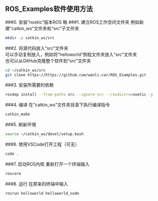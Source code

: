 
## ROS_Examples软件使用方法
###0. 安装“noetic”版本ROS
略
###1. 建立ROS工作空间文件夹
例如新建“catkin_ws”文件夹和“src”子文件夹
```sh
mkdir -p catkin_ws/src
```
###2. 将源代码放入“src”文件夹<br>
可以手动复制放入，例如将“helloworld”例程文件夹放入“src”文件夹<br>
也可以从GitHub克隆整个软件到“src”文件夹
```sh
cd ~/catkin_ws/src
git clone https://https://github.com/wanli-car/ROS_Examples.git
```
###3. 安装所需要的依赖
```sh
rosdep install --from-paths src --ignore-src --rosdistro=noetic -y
```
###4. 编译
在“catkin_ws”文件夹目录下执行编译指令
```sh
catkin_make
```
###5. 刷新环境
```sh
source ~/catkin_ws/devel/setup.bash
```
###6. 使用VSCode打开工程（可无）
```sh
code .
```
###7. 启动ROS内核
重新打开一个终端输入
```sh
roscore
```
###8. 运行
在原来的终端中输入
```sh
rosrun helloworld helloworld_node
```
